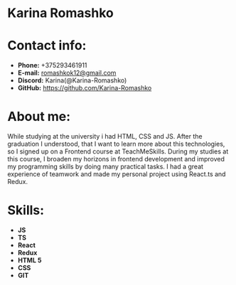 # Karina Romashko

# Contact info:
* __Phone:__ +375293461911
* __E-mail:__  romashkok12@gmail.com
* __Discord:__  Karina(@Karina-Romashko)
* __GitHub:__  https://github.com/Karina-Romashko

# About me:

 While studying at the university i had HTML, CSS and JS. After the graduation I understood, that I want to learn more about this technologies, so I signed up on a Frontend course at TeachMeSkills. During my studies at this course, I broaden my horizons in frontend development and improved my programming skills by doing many practical tasks. I had a great experience of teamwork and made my personal project using React.ts and Redux.

# Skills:

* __JS__
* __TS__
* __React__
* __Redux__
* __HTML 5__
* __CSS__
* __GIT__ 



